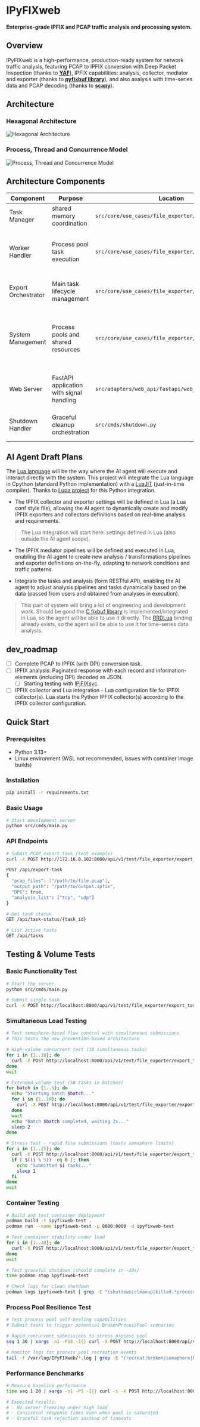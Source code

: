 # IPyFIXweb

**Enterprise-grade IPFIX and PCAP traffic analysis and processing system.**

## Overview

IPyFIXweb is a high-performance, production-ready system for network traffic analysis, featuring PCAP to IPFIX conversion with Deep Packet Inspection (thanks to [**YAF**](https://tools.netsa.cert.org/yaf/index.html)), IPFIX capabilities: analysis, collector, mediator and exporter (thanks to [**pyfixbuf library**](https://tools.netsa.cert.org/pyfixbuf/doc/index.html)), and also analysis with time-series data and PCAP decoding (thanks to [**scapy**](https://scapy.net/)).

## Architecture

### Hexagonal Architecture

![Hexagonal Architecture](docs/hexagonal.png)

### Process, Thread and Concurrence Model

![Process, Thread and Concurrence Model](docs/process_threading_concurrence.png)

## Architecture Components

| Component | Purpose | Location | Key Features |
|-----------|---------|----------|--------------|
| Task Manager | shared memory coordination | `src/core/use_cases/file_exporter/task_manager.py` | Slot management, cleanup |
| Worker Handler | Process pool task execution | `src/core/use_cases/file_exporter/worker_handler.py` | Critical shared memory validation, comprehensive exception handling |
| Export Orchestrator | Main task lifecycle management | `src/core/use_cases/file_exporter/export_task.py` | Semaphore-controlled access, timeout-based rejection |
| System Management | Process pools and shared resources | `src/core/use_cases/file_exporter/subsys_mgmt.py` | Semaphore singletons, self-healing executors, shared memory manager, selective process cleanup |
| Web Server | FastAPI application with signal handling | `src/adapters/web_api/fastapi/web_server.py` | Container-optimized shutdown, SIGTERM/SIGINT handlers |
| Shutdown Handler | Graceful cleanup orchestration | `src/cmds/shutdown.py` | Pure Python shutdown, container-friendly exit |

## AI Agent Draft Plans

The [Lua language](https://www.lua.org/) will be the way where the AI agent will execute and interact directly with the system. This project will integrate the Lua language in Cpython (standard Python implementation) with a [LuaJIT](https://luajit.org/) (just-in-time compiler). Thanks to [Lupa project](https://github.com/scoder/lupa) for this Python integration.


* The IPFIX collector and exporter settings will be defined in Lua (a Lua conf style file), allowing the AI agent to dynamically create and modify IPFIX exporters and collectors definitions based on real-time analysis and requirements.
> The Lua integration will start here: settings defined in Lua (also outside the AI agent scope).

* The IPFIX mediator pipelines will be defined and executed in Lua, enabling the AI agent to create new analysis / transformations pipelines and exporter definitions on-the-fly, adapting to network conditions and traffic patterns.

* Integrate the tasks and analysis (form RESTful API), enabling the AI agent to adjust analysis pipelines and tasks dynamically based on the data (passed from users and obtained from analyses in execution).

> This part of system will bring a lot of engineering and development work. Should be good the [C fixbuf library](https://tools.netsa.cert.org/fixbuf/index.html) is implemented/integrated in Lua, so the agent will be able to use it directly. The [RRDLua](https://oss.oetiker.ch/rrdtool/prog/rrdlua.en.html) binding already exists, so the agent will be able to use it for time-series data analysis.

## dev_roadmap
- [ ] Complete PCAP to IPFIX (with DPI) conversion task.
- [ ] IPFIX analysis: Paginated response with each record and information-elements (including DPI) decoded as JSON.
  - [ ] Starting testing with [IPjFIXsvc](https://github.com/mesbrj/IPjFIXsvc).
- [ ] IPFIX collector and Lua integration - Lua configuration file for IPFIX collector(s). Lua starts the Python IPFIX collector(s) according to the IPFIX collector configuration.

## Quick Start

### Prerequisites
- Python 3.13+
- Linux environment (WSL not recommended, issues with container image builds)

### Installation
```bash
pip install -r requirements.txt
```

### Basic Usage
```bash
# Start development server
python src/cmds/main.py
```

### API Endpoints
```bash
# Submit PCAP export task (test example)
curl -X POST http://172.16.0.102:8000/api/v1/test/file_exporter/export_task

POST /api/export-task
{
  "pcap_files": ["/path/to/file.pcap"],
  "output_path": "/path/to/output.ipfix",
  "DPI": true,
  "analysis_list": ["tcp", "udp"]
}

# Get task status
GET /api/task-status/{task_id}

# List active tasks
GET /api/tasks
```
## Testing & Volume Tests

### Basic Functionality Test
```bash
# Start the server
python src/cmds/main.py

# Submit single task
curl -X POST http://localhost:8000/api/v1/test/file_exporter/export_task
```

### Simultaneous Load Testing
```bash
# Test semaphore-based flow control with simultaneous submissions
# This tests the new prevention-based architecture

# High-volume concurrent test (10 simultaneous tasks)
for i in {1..10}; do
  curl -X POST http://localhost:8000/api/v1/test/file_exporter/export_task &
done
wait

# Extended volume test (50 tasks in batches)
for batch in {1..5}; do
  echo "Starting batch $batch..."
  for i in {1..10}; do
    curl -X POST http://localhost:8000/api/v1/test/file_exporter/export_task &
  done
  wait
  echo "Batch $batch completed, waiting 2s..."
  sleep 2
done

# Stress test - rapid fire submissions (tests semaphore limits)
for i in {1..25}; do
  curl -X POST http://localhost:8000/api/v1/test/file_exporter/export_task &
  if [ $((i % 5)) -eq 0 ]; then
    echo "Submitted $i tasks..."
    sleep 1
  fi
done
wait
```

### Container Testing
```bash
# Build and test container deployment
podman build -t ipyfixweb-test .
podman run --name ipyfixweb-test -p 8000:8000 -d ipyfixweb-test

# Test container stability under load
for i in {1..20}; do
  curl -X POST http://localhost:8000/api/v1/test/file_exporter/export_task &
done
wait

# Test graceful shutdown (should complete in ~30s)
time podman stop ipyfixweb-test

# Check logs for clean shutdown
podman logs ipyfixweb-test | grep -E "(shutdown|cleanup|killed.*processes)"
```

### Process Pool Resilience Test
```bash
# Test process pool self-healing capabilities
# Submit tasks to trigger potential BrokenProcessPool scenarios

# Rapid concurrent submissions to stress process pool
seq 1 30 | xargs -n1 -P10 -I{} curl -X POST http://localhost:8000/api/v1/test/file_exporter/export_task

# Monitor logs for process pool recreation events
tail -f /var/log/IPyFIXweb/*.log | grep -E "(recreat|broken|semaphore|killed.*process)"
```

### Performance Benchmarks
```bash
# Measure baseline performance
time seq 1 20 | xargs -n1 -P5 -I{} curl -s -X POST http://localhost:8000/api/v1/test/file_exporter/export_task

# Expected results:
# - No server freezing under high load
# - Consistent response times even when pool is saturated
# - Graceful task rejection instead of timeouts
```
